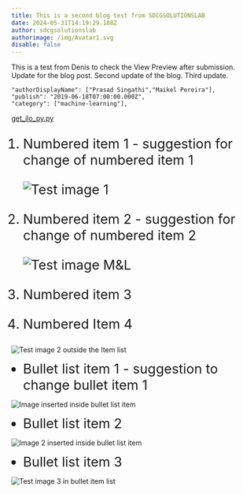 ```yaml
---
title: This is a second blog test from SDCGSOLUTIONSLAB
date: 2024-05-31T14:19:29.188Z
author: sdcgsolutionslab
authorimage: /img/Avatar1.svg
disable: false
---
```

<style>
li {
   font-size: 27px;
   line-height: 33px;
   max-width: none;
}
</style>

This is a test from Denis to check the View Preview after submission.
Update for the blog post.
Second update of the blog.
Third update.

```shell
"authorDisplayName": ["Prasad Singathi","Maikel Pereira"],
"publish": "2019-06-18T07:00:00.000Z",
"category": ["machine-learning"],
```

[get_ilo_py.py](https://github.com/HewlettPackard/python-ilorest-library/blob/master/examples/Redfish/get_ilo_ip.py)

1. Numbered item 1 - suggestion for change of numbered item 1

   ![Test image 1](/img/1-gunna.png "Test image 1")

2. Numbered item 2 - suggestion for change of numbered item 2

   ![Test image M&L ](/img/MunchandLearn.svg "Tets image M&L")

3. Numbered item 3

4. Numbered Item 4

![Test image 2 outside the Item list](/img/2-gunna.png "Test image 2 outside the Item list")

* Bullet list item 1 - suggestion to change bullet item 1

![Image inserted inside bullet list item](/img/Avatar1.svg "Image inserted inside bullet list item")

* Bullet list item 2

![Image 2 inserted inside bullet list item](/img/1-gunna.png "Image 2 inserted inside bullet list item")

* Bullet list item 3

![Test image 3 in bullet item list](/img/aaa-seats-hackshack.png "Test image 3 in bullet item list")